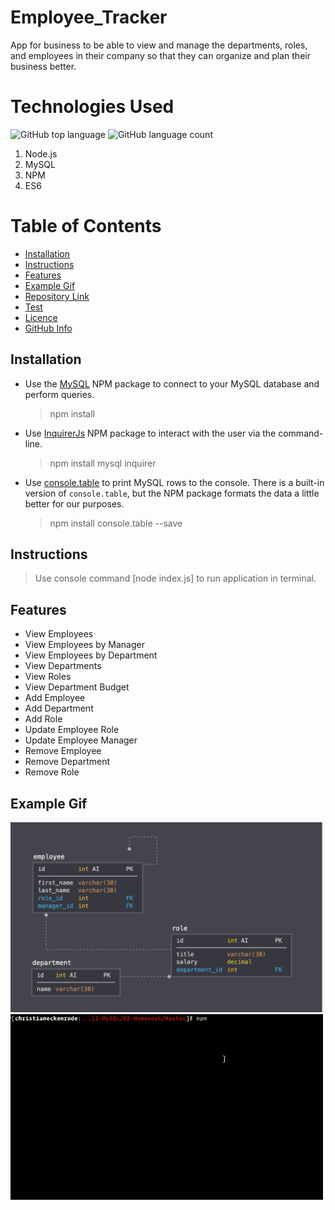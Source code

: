 # Employee_Tracker

App for business to be able to view and manage the departments, roles, and employees in their company so that they can organize and plan their business better.

# Technologies Used

![GitHub top language](https://img.shields.io/github/languages/top/WasteOfADrumBum/MySQL-Employee-Tracker?color=green&logo=github&logoColor=green)
![GitHub language count](https://img.shields.io/github/languages/count/WasteOfADrumBum/MySQL-Employee-Tracker?color=green&logo=github&logoColor=green)

1. Node.js
2. MySQL
3. NPM
4. ES6

# Table of Contents

- [Installation](#installation)
- [Instructions](#instructions)
- [Features](#features)
- [Example Gif](#example-gif)
- [Repository Link](#Repository)
- [Test](#Test)
- [Licence](#Licence)
- [GitHub Info](#GitHub)

## Installation

- Use the [MySQL](https://www.npmjs.com/package/mysql) NPM package to connect to your MySQL database and perform queries.

  > npm install

- Use [InquirerJs](https://www.npmjs.com/package/inquirer/v/0.2.3) NPM package to interact with the user via the command-line.

  > npm install mysql inquirer

- Use [console.table](https://www.npmjs.com/package/console.table) to print MySQL rows to the console. There is a built-in version of `console.table`, but the NPM package formats the data a little better for our purposes.
  > npm install console.table --save

## Instructions

> Use console command [node index.js] to run application in terminal.

## Features

- View Employees
- View Employees by Manager
- View Employees by Department
- View Departments
- View Roles
- View Department Budget
- Add Employee
- Add Department
- Add Role
- Update Employee Role
- Update Employee Manager
- Remove Employee
- Remove Department
- Remove Role

## Example Gif

<img src="image/schema.png" width="500" />
<img src="image/employee-tracker.gif" width="500" />
